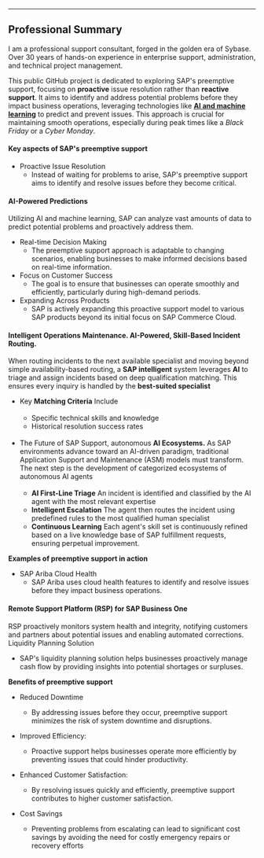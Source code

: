 ---
## Professional Summary
I am a professional support consultant, forged in the golden era of Sybase. Over 30 years of hands-on experience in enterprise support, administration, and technical project management.

This public GitHub project is dedicated to exploring SAP's preemptive support, focusing on __proactive__ issue resolution rather than __reactive support__. It aims to identify and address potential problems before they impact business operations, leveraging technologies like [__AI and machine learning__](https://github.com/andreshermoso/sap/blob/main/AI/AIA/Readme.md) to predict and prevent issues. This approach is crucial for maintaining smooth operations, especially during peak times like a <i>Black Friday</i> or a <i>Cyber Monday</i>.

#### Key aspects of SAP's preemptive support

- Proactive Issue Resolution
  - Instead of waiting for problems to arise, SAP's preemptive support aims to identify and resolve issues before they become critical. 

#### AI-Powered Predictions
Utilizing AI and machine learning, SAP can analyze vast amounts of data to predict potential problems and proactively address them. 
- Real-time Decision Making
  - The preemptive support approach is adaptable to changing scenarios, enabling businesses to make informed decisions based on real-time information. 
- Focus on Customer Success
  - The goal is to ensure that businesses can operate smoothly and efficiently, particularly during high-demand periods. 
- Expanding Across Products
  - SAP is actively expanding this proactive support model to various SAP products beyond its initial focus on SAP Commerce Cloud. 

#### Intelligent Operations Maintenance. AI-Powered, Skill-Based Incident Routing.
When routing incidents to the next available specialist and moving beyond simple availability-based routing, a __SAP intelligent__ system leverages __AI__ to triage and assign incidents based on deep qualification matching. This ensures every inquiry is handled by the __best-suited specialist__

- Key __Matching Criteria__ Include <br> <br>
   - Specific technical skills and knowledge
   - Historical resolution success rates <br> <br>
- The Future of SAP Support, autonomous __AI Ecosystems.__ As SAP environments advance toward an AI-driven paradigm, traditional Application Support and Maintenance (ASM) models must transform. The next step is the development of categorized ecosystems of autonomous AI agents <br> <br>
   - __AI First-Line Triage__ An incident is identified and classified by the AI agent with the most relevant expertise
   - __Intelligent Escalation__ The agent then routes the incident using predefined rules to the most qualified human specialist
   - __Continuous Learning__ Each agent's skill set is continuously refined based on a live knowledge base of SAP fulfillment requests, ensuring perpetual improvement.

__Examples of preemptive support in action__
- SAP Ariba Cloud Health
  - SAP Ariba uses cloud health features to identify and resolve issues before they impact business operations. 

#### Remote Support Platform (RSP) for SAP Business One
RSP proactively monitors system health and integrity, notifying customers and partners about potential issues and enabling automated corrections. 
Liquidity Planning Solution
- SAP's liquidity planning solution helps businesses proactively manage cash flow by providing insights into potential shortages or surpluses. 

__Benefits of preemptive support__

- Reduced Downtime
  - By addressing issues before they occur, preemptive support minimizes the risk of system downtime and disruptions. 

- Improved Efficiency:
  - Proactive support helps businesses operate more efficiently by preventing issues that could hinder productivity. 

- Enhanced Customer Satisfaction:
  - By resolving issues quickly and efficiently, preemptive support contributes to higher customer satisfaction. 
- Cost Savings
  - Preventing problems from escalating can lead to significant cost savings by avoiding the need for costly emergency repairs or recovery efforts
